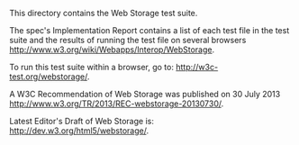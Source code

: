 This directory contains the Web Storage test suite.

The spec's Implementation Report contains a list of each test file in the test suite and the results of running the test file on several browsers <http://www.w3.org/wiki/Webapps/Interop/WebStorage>.

To run this test suite within a browser, go to: <http://w3c-test.org/webstorage/>.

A W3C Recommendation of Web Storage was published on 30 July 2013 <http://www.w3.org/TR/2013/REC-webstorage-20130730/>.

Latest Editor's Draft of Web Storage is: <http://dev.w3.org/html5/webstorage/>.

